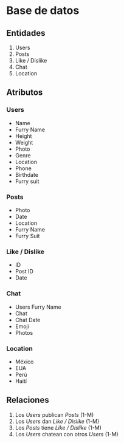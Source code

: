 # Base de datos

## Entidades

1. Users
2. Posts
3. Like / Dislike
5. Chat
6. Location


## Atributos

### Users
- Name
- Furry Name
- Height
- Weight
- Photo
- Genre
- Location
- Phone
- Birthdate
- Furry suit

### Posts

- Photo
- Date
- Location
- Furry Name
- Furry Suit

### Like / Dislike

- ID
- Post ID
- Date

### Chat

- Users Furry Name
- Chat
- Chat Date
- Emoji
- Photos

### Location

- México
- EUA
- Perú
- Haití

## Relaciones

1. Los _Users_ publican _Posts_   (1-M)
2. Los _Users_ dan _Like / Dislike_ (1-M)
3. Los _Posts_ tiene _Like / Dislike_ (1-M)
4. Los _Users_ chatean con otros _Users_ (1-M)


